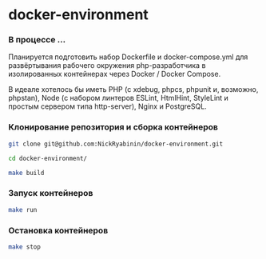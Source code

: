 # docker-environment

### В процессе ...

Планируется подготовить набор Dockerfile и docker-compose.yml для развёртывания рабочего окружения php-разработчика в изолированных контейнерах через Docker / Docker Compose.

В идеале хотелось бы иметь PHP (с xdebug, phpcs, phpunit и, возможно, phpstan), Node (с набором линтеров ESLint, HtmlHint, StyleLint и простым сервером типа http-server), Nginx и PostgreSQL.

### Клонирование репозитория и сборка контейнеров

```bash
git clone git@github.com:NickRyabinin/docker-environment.git

cd docker-environment/

make build
```

### Запуск контейнеров

```bash
make run
```

### Остановка контейнеров

```bash
make stop
```